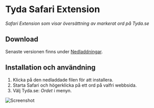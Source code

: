 Tyda Safari Extension
=====================

*Safari Extension som visar översättning av markerat ord på Tyda.se*

Download
--------

Senaste versionen finns under [Nedladdningar](http://github.com/mh77/tyda.safariextension/downloads).

Installation och användning
---------------------------

1. Klicka på den nedladdade filen för att installera.
2. Starta Safari och högerklicka på ett ord på valfri webbsida.
3. Välj Tyda.se: *Ordet* i menyn.

![Screenshot](http://github.com/mh77/tyda.safariextension/screenshot.png)
